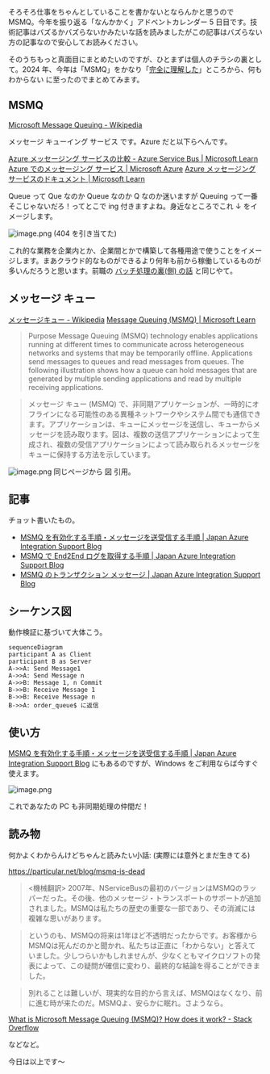 そろそろ仕事をちゃんとしていることを書かないとならんかと思うので MSMQ。今年を振り返る「なんかかく」アドベントカレンダー 5 日目です。技術記事はバズるかバズらないかみたいな話を読みましたがこの記事はバズらない方の記事なので安心してお読みください。

そのうちもっと真面目にまとめたいのですが、ひとまずは個人のチラシの裏として。2024 年、今年は「MSMQ」をかなり「[完全に理解した](https://zenn.dev/e99h2121/articles/c11daf42169beb)」ところから、何もわからない に至ったのでまとめてみます。


## MSMQ 

[Microsoft Message Queuing - Wikipedia](https://en.wikipedia.org/wiki/Microsoft_Message_Queuing)

メッセージ キューイング サービス です。Azure だと以下らへんです。

[Azure メッセージング サービスの比較 - Azure Service Bus | Microsoft Learn](https://learn.microsoft.com/ja-jp/azure/service-bus-messaging/compare-messaging-services)
[Azure でのメッセージング サービス | Microsoft Azure](https://azure.microsoft.com/ja-jp/solutions/messaging-services)
[Azure メッセージング サービスのドキュメント | Microsoft Learn](https://learn.microsoft.com/ja-jp/azure/messaging-services/)


  
Queue って Que なのか Queue なのか Q なのか迷いますが Queuing って一番そこじゃないだろ！ってとこで ing 付きますよね。身近なところでこれ ↓ をイメージします。

![image.png](https://qiita-image-store.s3.ap-northeast-1.amazonaws.com/0/93824/fd277214-6e10-6fb7-ede4-f05f93a0ae7a.png)
(404 を引き当てた)

これ的な業務を企業内とか、企業間とかで構築して各種用途で使うことをイメージします。まあクラウド的なものができるより何年も前から稼働しているものが多いんだろうと思います。前職の [バッチ処理の裏(側) の話](https://qiita.com/e99h2121/items/d9a83a6e47a53dcfbfbd) と同じやて。


## メッセージ キュー

[メッセージキュー - Wikipedia](https://ja.wikipedia.org/wiki/%E3%83%A1%E3%83%83%E3%82%BB%E3%83%BC%E3%82%B8%E3%82%AD%E3%83%A5%E3%83%BC)
[Message Queuing (MSMQ) | Microsoft Learn](https://learn.microsoft.com/ja-jp/previous-versions/windows/desktop/msmq/ms711472(v=vs.85))

> Purpose
Message Queuing (MSMQ) technology enables applications running at different times to communicate across heterogeneous networks and systems that may be temporarily offline. Applications send messages to queues and read messages from queues. The following illustration shows how a queue can hold messages that are generated by multiple sending applications and read by multiple receiving applications.

> メッセージ キュー (MSMQ) で、非同期アプリケーションが、一時的にオフラインになる可能性のある異種ネットワークやシステム間でも通信できます。アプリケーションは、キューにメッセージを送信し、キューからメッセージを読み取ります。図は、複数の送信アプリケーションによって生成され、複数の受信アプリケーションによって読み取られるメッセージをキューに保持する方法を示しています。

![image.png](https://qiita-image-store.s3.ap-northeast-1.amazonaws.com/0/93824/afc8edc7-21b7-8432-a549-28d95c3d81be.png)
同じページから 図 引用。

## 記事

チョット書いたもの。
  
- [MSMQ を有効化する手順・メッセージを送受信する手順 | Japan Azure Integration Support Blog](https://jpazinteg.github.io/blog/MSMQ/MsmqCheckInstall/)
- [MSMQ で End2End ログを取得する手順 | Japan Azure Integration Support Blog](https://jpazinteg.github.io/blog/MSMQ/MsmqEnd2Endlog/)
- [MSMQ のトランザクション メッセージ | Japan Azure Integration Support Blog](https://jpazinteg.github.io/blog/MSMQ/MsmqTransaction/)


## シーケンス図

動作検証に基づいて大体こう。

```mermaid
sequenceDiagram
participant A as Client
participant B as Server
A->>A: Send Message1
A->>A: Send Message n
A->>B: Message 1, n Commit 
B->>B: Receive Message 1
B->>B: Receive Message n 
B->>A: order_queue$ に返信

```

## 使い方

[MSMQ を有効化する手順・メッセージを送受信する手順 | Japan Azure Integration Support Blog](https://jpazinteg.github.io/blog/MSMQ/MsmqCheckInstall/) にもあるのですが、Windows をご利用ならば今すぐ使えます。

![image.png](https://qiita-image-store.s3.ap-northeast-1.amazonaws.com/0/93824/b7facc37-8b7b-a68c-18a9-8891392b239f.png)

これであなたの PC も非同期処理の仲間だ！


## 読み物

何かよくわからんけどちゃんと読みたい小話: (実際には意外とまだ生きてる)

https://particular.net/blog/msmq-is-dead

> <機械翻訳>
> 2007年、NServiceBusの最初のバージョンはMSMQのラッパーだった。その後、他のメッセージ・トランスポートのサポートが追加されました。MSMQは私たちの歴史の重要な一部であり、その消滅には複雑な思いがあります。

> というのも、MSMQの将来は1年ほど不透明だったからです。お客様からMSMQは死んだのかと聞かれ、私たちは正直に「わからない」と答えていました。少しつらいかもしれませんが、少なくともマイクロソフトの発表によって、この疑問が確信に変わり、最終的な結論を得ることができました。

> 別れることは難しいが、現実的な目的から言えば、MSMQはなくなり、前に進む時が来たのだ。MSMQよ、安らかに眠れ。さようなら。



[What is Microsoft Message Queuing (MSMQ)? How does it work? - Stack Overflow](https://stackoverflow.com/questions/400115/what-is-microsoft-message-queuing-msmq-how-does-it-work)

などなど。

今日は以上です～
